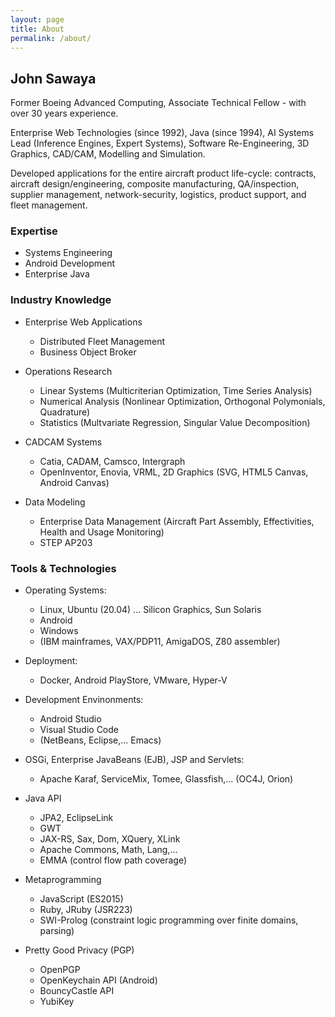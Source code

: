 ```yaml
---
layout: page
title: About
permalink: /about/
---
```


## John Sawaya

 Former Boeing Advanced Computing, Associate Technical Fellow - with over 30 years experience.

 Enterprise Web Technologies (since 1992), Java (since 1994), AI Systems Lead (Inference Engines, Expert Systems), Software Re-Engineering, 3D Graphics, CAD/CAM, Modelling and Simulation.

 Developed applications for the entire aircraft product life-cycle:  contracts, aircraft design/engineering, composite manufacturing, QA/inspection, supplier management, network-security, logistics, product support, and fleet management. 

### Expertise

 *  Systems Engineering
 *  Android Development
 *  Enterprise Java

### Industry Knowledge

 * Enterprise Web Applications
   - Distributed Fleet Management
   - Business Object Broker

 * Operations Research
   - Linear Systems (Multicriterian Optimization, Time Series Analysis)
   - Numerical Analysis (Nonlinear Optimization, Orthogonal Polymonials, Quadrature)
   - Statistics (Multvariate Regression, Singular Value Decomposition)

 * CADCAM Systems
   - Catia, CADAM, Camsco, Intergraph
   - OpenInventor, Enovia, VRML, 2D Graphics (SVG, HTML5 Canvas, Android Canvas)

 * Data Modeling
   - Enterprise Data Management (Aircraft Part Assembly, Effectivities, Health and Usage Monitoring)
   - STEP AP203

### Tools & Technologies

 * Operating Systems:
   - Linux, Ubuntu (20.04) ... Silicon Graphics, Sun Solaris
   - Android
   - Windows
   - (IBM mainframes, VAX/PDP11, AmigaDOS, Z80 assembler)

 * Deployment: 
   - Docker, Android PlayStore, VMware, Hyper-V

 * Development Envinonments:
   - Android Studio
   - Visual Studio Code
   - (NetBeans, Eclipse,... Emacs)

 * OSGi, Enterprise JavaBeans (EJB), JSP and Servlets:
   - Apache Karaf, ServiceMix, Tomee, Glassfish,... (OC4J, Orion)
     
 * Java API
   - JPA2, EclipseLink
   - GWT
   - JAX-RS, Sax, Dom, XQuery, XLink
   - Apache Commons, Math, Lang,... 
   - EMMA (control flow path coverage)

 * Metaprogramming
   - JavaScript (ES2015)
   - Ruby, JRuby (JSR223)
   - SWI-Prolog (constraint logic programming over finite domains, parsing)

 * Pretty Good Privacy (PGP)
   -  OpenPGP
   -  OpenKeychain API (Android)
   -  BouncyCastle API
   -  YubiKey

